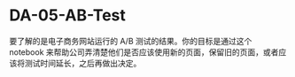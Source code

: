 # DA-05-AB-Test
要了解的是电子商务网站运行的 A/B 测试的结果。你的目标是通过这个 notebook 来帮助公司弄清楚他们是否应该使用新的页面，保留旧的页面，或者应该将测试时间延长，之后再做出决定。
